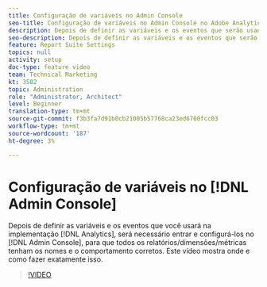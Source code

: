 ```yaml
---
title: Configuração de variáveis no Admin Console
seo-title: Configuração de variáveis no Admin Console no Adobe Analytics
description: Depois de definir as variáveis e os eventos que serão usados na implementação do Analytics, será necessário entrar e configurá-los no Admin Console para que os relatórios/dimensões/métricas tenham os nomes e o comportamento corretos. Este vídeo mostra onde e como fazer exatamente isso.
seo-description: Depois de definir as variáveis e os eventos que serão usados na implementação do Analytics, será necessário entrar e configurá-los no Admin Console para que os relatórios/dimensões/métricas tenham os nomes e o comportamento corretos. Este vídeo mostra onde e como fazer exatamente isso. Adobe Analytics
feature: Report Suite Settings
topics: null
activity: setup
doc-type: feature video
team: Technical Marketing
kt: 3582
topic: Administration
role: "Administrator, Architect"
level: Beginner
translation-type: tm+mt
source-git-commit: f3b3fa7d91b0cb21005b57768ca23ed6700fcc03
workflow-type: tm+mt
source-wordcount: '187'
ht-degree: 3%

---
```



# Configuração de variáveis no [!DNL Admin Console]

Depois de definir as variáveis e os eventos que você usará na implementação [!DNL Analytics], será necessário entrar e configurá-los no [!DNL Admin Console], para que todos os relatórios/dimensões/métricas tenham os nomes e o comportamento corretos. Este vídeo mostra onde e como fazer exatamente isso.

>[!VIDEO](https://video.tv.adobe.com/v/28755/?quality=12)
